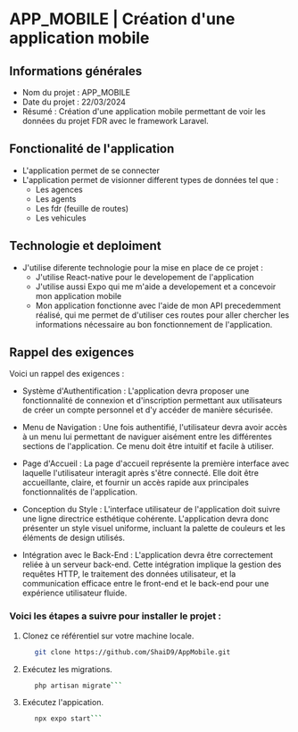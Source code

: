 # APP_MOBILE | Création d'une application mobile

## Informations générales
- Nom du projet : APP_MOBILE
- Date du projet : 22/03/2024
- Résumé : Création d'une application mobile permettant de voir les données du projet FDR avec le framework Laravel.

## Fonctionalité de l'application
- L'application permet de se connecter 
- L'application permet de visionner different types de données tel que :
    - Les agences 
    - Les agents
    - Les fdr (feuille de routes)
    - Les vehicules

## Technologie et deploiment
- J'utilise diferente technologie pour la mise en place de ce projet :
    - J'utilise React-native pour le developement de l'application
    - J'utilise aussi Expo qui me m'aide a developement et a concevoir mon application mobile
    - Mon application fonctionne avec l'aide de mon API precedemment réalisé, qui me permet de d'utiliser ces routes pour aller chercher les informations nécessaire au bon fonctionnement de l'application.

## Rappel des exigences 
Voici un rappel des exigences :

- Système d'Authentification : L'application devra proposer une fonctionnalité de
connexion et d'inscription permettant aux utilisateurs de créer un compte
personnel et d'y accéder de manière sécurisée.

- Menu de Navigation : Une fois authentifié, l'utilisateur devra avoir accès à un
menu lui permettant de naviguer aisément entre les différentes sections de
l'application. Ce menu doit être intuitif et facile à utiliser.

- Page d'Accueil : La page d'accueil représente la première interface avec laquelle
l'utilisateur interagit après s'être connecté. Elle doit être accueillante, claire, et
fournir un accès rapide aux principales fonctionnalités de l'application.

- Conception du Style : L'interface utilisateur de l'application doit suivre une ligne
directrice esthétique cohérente. L'application devra donc présenter un style visuel
uniforme, incluant la palette de couleurs et les éléments de design utilisés.

- Intégration avec le Back-End : L'application devra être correctement reliée à un
serveur back-end. Cette intégration implique la gestion des requêtes HTTP, le
traitement des données utilisateur, et la communication efficace entre le
front-end et le back-end pour une expérience utilisateur fluide.

### Voici les étapes a suivre pour installer le projet :

1. Clonez ce référentiel sur votre machine locale.

   ```bash
      git clone https://github.com/ShaiD9/AppMobile.git
    ```

2. Exécutez les migrations.

   ```bash
      php artisan migrate```

3. Exécutez l'appication.

   ```bash
      npx expo start```